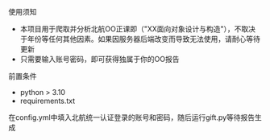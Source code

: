 使用须知

- 本项目用于爬取并分析北航OO正课即（"XX面向对象设计与构造"），不取决于年份等任何其他因素。如果因服务器后端改变而导致无法使用，请耐心等待更新
- 只需要输入账号密码，即可获得独属于你的OO报告

前置条件
- python > 3.10
- requirements.txt

在config.yml中填入北航统一认证登录的账号和密码，随后运行gift.py等待报告生成

